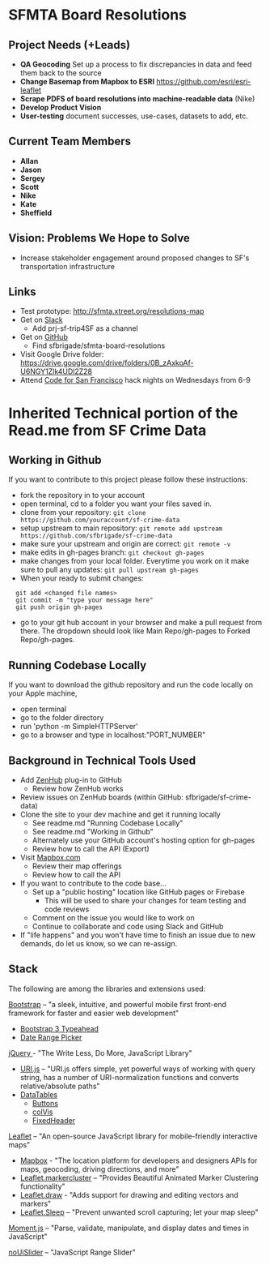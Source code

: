 # SFMTA Board Resolutions


## Project Needs (+Leads)
 - **QA Geocoding** Set up a process to fix discrepancies in data and feed them back to the source 
 - **Change Basemap from Mapbox to ESRI** https://github.com/esri/esri-leaflet 
 - **Scrape PDFS of board resolutions into machine-readable data** (Nike)
 - **Develop Product Vision** 
 - **User-testing** document successes, use-cases, datasets to add, etc.


## Current Team Members
 - **Allan**
 - **Jason**
 - **Sergey**
 - **Scott**
 - **Nike**
 - **Kate**
 - **Sheffield**
 
 
 ## Vision: Problems We Hope to Solve
 - Increase stakeholder engagement around proposed changes to SF's transportation infrastructure
 
 
 ## Links
* Test prototype: http://sfmta.xtreet.org/resolutions-map
* Get on [Slack](http://c4sf.me/slack)
  * Add prj-sf-trip4SF as a channel
* Get on [GitHub](http://c4sf.me/joingithub)
  * Find sfbrigade/sfmta-board-resolutions
* Visit Google Drive folder: https://drive.google.com/drive/folders/0B_zAxkoAf-U6NGY1Zlk4UDl2Z28
* Attend [Code for San Francisco](http://codeforsanfrancisco.org/events) hack nights on Wednesdays from 6-9



 
 
 
 # Inherited Technical portion of the Read.me from SF Crime Data
 

 ## Working in Github
  If you want to contribute to this project please follow these instructions:
  - fork the repository in to your account
  - open terminal, cd to a folder you want your files saved in.
  - clone from your repository:
  `git clone https://github.com/youraccount/sf-crime-data`
  - setup upstream to main repository:
  `git remote add upstream https://github.com/sfbrigade/sf-crime-data`
  - make sure your upstream and origin are correct:
  `git remote -v`
  - make edits in gh-pages branch:
  `git checkout gh-pages`
  - make changes from your local folder. Everytime you work on it make sure to pull any updates:
  `git pull upstream gh-pages`
  - When your ready to submit changes:
```
  git add <changed file names>
  git commit -m "type your message here"
  git push origin gh-pages
```
  - go to your git hub account in your browser and make a pull request from there. The dropdown should look like Main Repo/gh-pages to Forked Repo/gh-pages.

## Running Codebase Locally
If you want to download the github repository and run the code locally on your Apple machine,
- open terminal
- go to the folder directory
- run 'python -m SimpleHTTPServer'
- go to a browser and type in localhost:"PORT_NUMBER"


## Background in Technical Tools Used
* Add [ZenHub](https://www.zenhub.com/) plug-in to GitHub
  * Review how ZenHub works
* Review issues on ZenHub boards (within GitHub: sfbrigade/sf-crime-data)
* Clone the site to your dev machine and get it running locally
  * See readme.md "Running Codebase Locally"
  * See readme.md "Working in Github"
  * Alternately use your GitHub account's hosting option for gh-pages
  * Review how to call the API (Export)
* Visit [Mapbox.com](https://www.mapbox.com/)
  * Review their map offerings
  * Review how to call the API
* If you want to contribute to the code base...
  * Set up a "public hosting" location like GitHub pages or Firebase
  	* This will be used to share your changes for team testing and code reviews
  * Comment on the issue you would like to work on
  * Continue to collaborate and code using Slack and GitHub
* If "life happens" and you won't have time to finish an issue due to new demands, do let us know, so we can re-assign.


## Stack

The following are among the libraries and extensions used:

[Bootstrap](http://getbootstrap.com/) – "a sleek, intuitive, and powerful mobile first front-end framework for faster and easier web development"

+ [Bootstrap 3 Typeahead](https://github.com/bassjobsen/Bootstrap-3-Typeahead)
+ [Date Range Picker](http://www.daterangepicker.com/)

[jQuery ](https://jquery.com/) - "The Write Less, Do More, JavaScript Library"

+ [URI.js](https://medialize.github.io/URI.js/jquery-uri-plugin.html) – "URI.js offers simple, yet powerful ways of working with query string, has a number of URI-normalization functions and converts relative/absolute paths"
+ [DataTables](https://datatables.net/)
    + [Buttons](https://datatables.net/extensions/buttons/)
    + [colVis](https://datatables.net/extensions/colvis/)
    + [FixedHeader](https://datatables.net/extensions/fixedheader/)

[Leaflet](http://leafletjs.com/) – "An open-source JavaScript library for mobile-friendly interactive maps"

+ [Mapbox](https://www.mapbox.com/) - "The location platform for developers and designers
APIs for maps, geocoding, driving directions, and more"
+ [Leaflet.markercluster](https://github.com/Leaflet/Leaflet.markercluster) – "Provides Beautiful Animated Marker Clustering functionality"
+ [Leaflet.draw](https://github.com/Leaflet/Leaflet.draw) - "Adds support for drawing and editing vectors and markers"
+ [Leaflet.Sleep](https://github.com/CliffCloud/Leaflet.Sleep) – "Prevent unwanted scroll capturing; let your map sleep"

[Moment.js](http://momentjs.com/) – "Parse, validate, manipulate, and display dates and times in JavaScript"
 
[noUiSlider](https://refreshless.com/nouislider/) – "JavaScript Range Slider"


